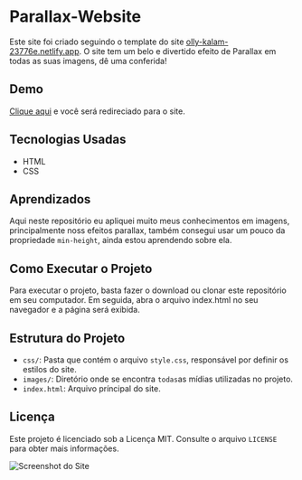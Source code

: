 # Parallax-Website

 Este site foi criado seguindo o template do site [olly-kalam-23776e.netlify.app](https://jolly-kalam-23776e.netlify.app/parallaxsite/). O site tem um belo e divertido efeito de Parallax em todas as suas imagens, dê uma conferida!

## Demo

[Clique aqui](https://allan-carlos.github.io/Parallax-Website/) e você será redireciado para o site.

## Tecnologias Usadas

- HTML
- CSS

## Aprendizados

Aqui neste repositório eu apliquei muito meus conhecimentos em imagens, principalmente noss efeitos parallax, também consegui usar um pouco da propriedade `min-height`, ainda estou aprendendo sobre ela. 

## Como Executar o Projeto

Para executar o projeto, basta fazer o download ou clonar este repositório em seu computador. Em seguida, abra o arquivo index.html no seu navegador e a página será exibida.

## Estrutura do Projeto

- `css/`: Pasta que contém o arquivo `style.css`, responsável por definir os estilos do site.
- `images/`: Diretório onde se encontra `todas`as mídias utilizadas no projeto.
- `index.html`: Arquivo príncipal do site.

## Licença

Este projeto é licenciado sob a Licença MIT. Consulte o arquivo `LICENSE` para obter mais informações.

![Screenshot do Site](https://imgur.com/uAX6d05.png)
